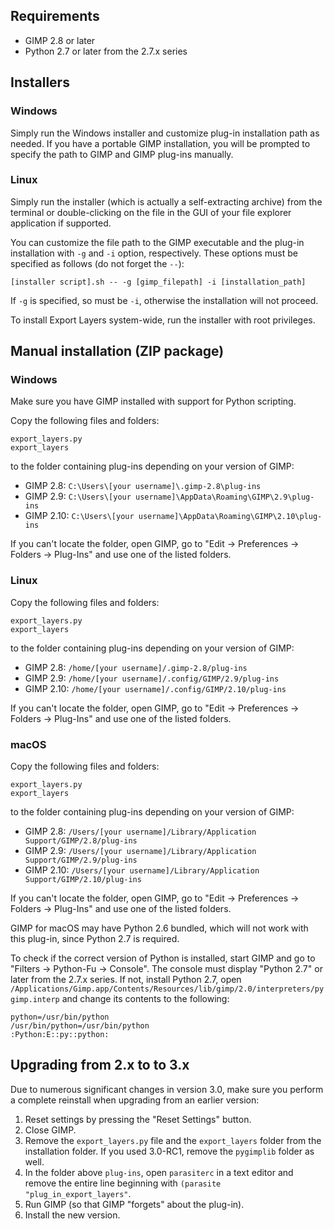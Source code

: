 Requirements
------------

* GIMP 2.8 or later
* Python 2.7 or later from the 2.7.x series


Installers
----------

### Windows

Simply run the Windows installer and customize plug-in installation path as
needed. If you have a portable GIMP installation, you will be prompted to
specify the path to GIMP and GIMP plug-ins manually.

### Linux

Simply run the installer (which is actually a self-extracting archive) from the terminal or double-clicking on the file in the GUI of your file explorer application if supported.

You can customize the file path to the GIMP executable and the plug-in installation with `-g` and `-i` option, respectively. These options must be specified as follows (do not forget the `--`):

    [installer script].sh -- -g [gimp_filepath] -i [installation_path]

If `-g` is specified, so must be `-i`, otherwise the installation will not proceed.

To install Export Layers system-wide, run the installer with root privileges.


Manual installation (ZIP package)
---------------------------------

### Windows

Make sure you have GIMP installed with support for Python scripting.

Copy the following files and folders:

    export_layers.py
    export_layers

to the folder containing plug-ins depending on your version of GIMP:

* GIMP 2.8: `C:\Users\[your username]\.gimp-2.8\plug-ins`
* GIMP 2.9: `C:\Users\[your username]\AppData\Roaming\GIMP\2.9\plug-ins`
* GIMP 2.10: `C:\Users\[your username]\AppData\Roaming\GIMP\2.10\plug-ins`

If you can't locate the folder, open GIMP, go to "Edit → Preferences → Folders → Plug-Ins" and use one of the listed folders.


### Linux

Copy the following files and folders:

    export_layers.py
    export_layers

to the folder containing plug-ins depending on your version of GIMP:

* GIMP 2.8: `/home/[your username]/.gimp-2.8/plug-ins`
* GIMP 2.9: `/home/[your username]/.config/GIMP/2.9/plug-ins`
* GIMP 2.10: `/home/[your username]/.config/GIMP/2.10/plug-ins`

If you can't locate the folder, open GIMP, go to "Edit → Preferences → Folders → Plug-Ins" and use one of the listed folders.


### macOS

Copy the following files and folders:

    export_layers.py
    export_layers

to the folder containing plug-ins depending on your version of GIMP:

* GIMP 2.8: `/Users/[your username]/Library/Application Support/GIMP/2.8/plug-ins`
* GIMP 2.9: `/Users/[your username]/Library/Application Support/GIMP/2.9/plug-ins`
* GIMP 2.10: `/Users/[your username]/Library/Application Support/GIMP/2.10/plug-ins`

If you can't locate the folder, open GIMP, go to "Edit → Preferences → Folders → Plug-Ins" and use one of the listed folders.

GIMP for macOS may have Python 2.6 bundled, which will not work with this
plug-in, since Python 2.7 is required.

To check if the correct version of Python is installed, start GIMP and go to
"Filters → Python-Fu → Console". The console must display "Python 2.7" or later
from the 2.7.x series. If not, install Python 2.7, open
`/Applications/Gimp.app/Contents/Resources/lib/gimp/2.0/interpreters/pygimp.interp`
and change its contents to the following:

    python=/usr/bin/python
    /usr/bin/python=/usr/bin/python
    :Python:E::py::python:


Upgrading from 2.x to to 3.x
----------------------------

Due to numerous significant changes in version 3.0, make sure you perform a
complete reinstall when upgrading from an earlier version:

1. Reset settings by pressing the "Reset Settings" button.
2. Close GIMP.
3. Remove the `export_layers.py` file and the `export_layers` folder from the
installation folder. If you used 3.0-RC1, remove the `pygimplib` folder as well.
4. In the folder above `plug-ins`, open `parasiterc` in a text editor and remove the entire line beginning with `(parasite "plug_in_export_layers"`.
5. Run GIMP (so that GIMP "forgets" about the plug-in).
6. Install the new version.
